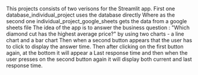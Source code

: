 This projects consists of two verisons for the Streamlit app.
First one database_individual_project uses the database directly 
Where as the second one individual_project_google_sheets gets the data from a google sheets file
The idea of the app is to answer the business question : "Which diamond cut has the highest average price?" by using two charts - a line chart and a bar chart 
Then when a second button appears that the user has to click to display the answer time.
Then after clicking on the first button again, at the bottom it will appear a Last response time and then when the user presses on the second button again it will display both current and last response time.
